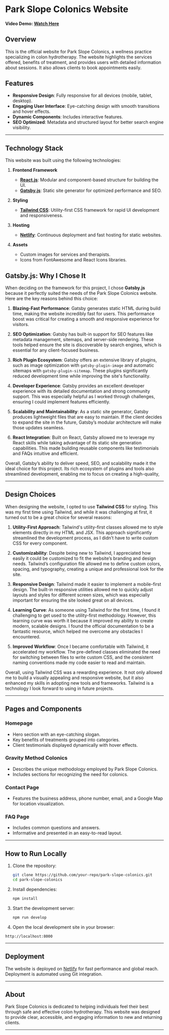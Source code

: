 # Park Slope Colonics Website

#### Video Demo: [Watch Here](https://www.canva.com/design/DAGXnQrFpc0/uXc0FTsYIZ0RNnD1SxgTuQ/view?utm_content=DAGXnQrFpc0&utm_campaign=designshare&utm_medium=link&utm_source=recording_view)

## Overview

This is the official website for Park Slope Colonics, a wellness practice specializing in colon hydrotherapy. The website highlights the services offered, benefits of treatment, and provides users with detailed information about sessions. It also allows clients to book appointments easily.

## Features

- **Responsive Design**: Fully responsive for all devices (mobile, tablet, desktop).
- **Engaging User Interface**: Eye-catching design with smooth transitions and hover effects.
- **Dynamic Components**: Includes interactive features.
- **SEO Optimized**: Metadata and structured layout for better search engine visibility.

---

## Technology Stack

This website was built using the following technologies:

1. **Frontend Framework**

   - **[React.js](https://reactjs.org/)**: Modular and component-based structure for building the UI.
   - **[Gatsby.js](https://www.gatsbyjs.com/)**: Static site generator for optimized performance and SEO.

2. **Styling**

   - **[Tailwind CSS](https://tailwindcss.com/)**: Utility-first CSS framework for rapid UI development and responsiveness.

3. **Hosting**

   - **[Netlify](https://www.netlify.com/)**: Continuous deployment and fast hosting for static websites.

4. **Assets**
   - Custom images for services and therapists.
   - Icons from FontAwesome and React Icons libraries.

## Gatsby.js: Why I Chose It

When deciding on the framework for this project, I chose **Gatsby.js** because it perfectly suited the needs of the Park Slope Colonics website. Here are the key reasons behind this choice:

1. **Blazing-Fast Performance**: Gatsby generates static HTML during build time, making the website incredibly fast for users. This performance boost was critical for creating a smooth and responsive experience for visitors.

2. **SEO Optimization**: Gatsby has built-in support for SEO features like metadata management, sitemaps, and server-side rendering. These tools helped ensure the site is discoverable by search engines, which is essential for any client-focused business.

3. **Rich Plugin Ecosystem**: Gatsby offers an extensive library of plugins, such as image optimization with `gatsby-plugin-image` and automatic sitemaps with `gatsby-plugin-sitemap`. These plugins significantly reduced development time while improving the site's functionality.

4. **Developer Experience**: Gatsby provides an excellent developer experience with its detailed documentation and strong community support. This was especially helpful as I worked through challenges, ensuring I could implement features efficiently.

5. **Scalability and Maintainability**: As a static site generator, Gatsby produces lightweight files that are easy to maintain. If the client decides to expand the site in the future, Gatsby’s modular architecture will make those updates seamless.

6. **React Integration**: Built on React, Gatsby allowed me to leverage my React skills while taking advantage of its static site generation capabilities. This made building reusable components like testimonials and FAQs intuitive and efficient.

Overall, Gatsby’s ability to deliver speed, SEO, and scalability made it the ideal choice for this project. Its rich ecosystem of plugins and tools also streamlined development, enabling me to focus on creating a high-quality,

---

## Design Choices

When designing the website, I opted to use **Tailwind CSS** for styling. This was my first time using Tailwind, and while it was challenging at first, it turned out to be a great choice for several reasons:

1. **Utility-First Approach**: Tailwind's utility-first classes allowed me to style elements directly in my HTML and JSX. This approach significantly streamlined the development process, as I didn’t have to write custom CSS for every component.
2. **Customizability**: Despite being new to Tailwind, I appreciated how easily it could be customized to fit the website’s branding and design needs. Tailwind’s configuration file allowed me to define custom colors, spacing, and typography, creating a unique and professional look for the site.

3. **Responsive Design**: Tailwind made it easier to implement a mobile-first design. The built-in responsive utilities allowed me to quickly adjust layouts and styles for different screen sizes, which was especially important for ensuring the site looked great on all devices.

4. **Learning Curve**: As someone using Tailwind for the first time, I found it challenging to get used to the utility-first methodology. However, this learning curve was worth it because it improved my ability to create modern, scalable designs. I found the official documentation to be a fantastic resource, which helped me overcome any obstacles I encountered.

5. **Improved Workflow**: Once I became comfortable with Tailwind, it accelerated my workflow. The pre-defined classes eliminated the need for switching between files to write custom CSS, and the consistent naming conventions made my code easier to read and maintain.

Overall, using Tailwind CSS was a rewarding experience. It not only allowed me to build a visually appealing and responsive website, but it also enhanced my skills in adopting new tools and frameworks. Tailwind is a technology I look forward to using in future projects.

---

## Pages and Components

### **Homepage**

- Hero section with an eye-catching slogan.
- Key benefits of treatments grouped into categories.
- Client testimonials displayed dynamically with hover effects.

### **Gravity Method Colonics**

- Describes the unique methodology employed by Park Slope Colonics.
- Includes sections for recognizing the need for colonics.

### **Contact Page**

- Features the business address, phone number, email, and a Google Map for location visualization.

### **FAQ Page**

- Includes common questions and answers.
- Informative and presented in an easy-to-read layout.

---

## How to Run Locally

1. Clone the repository:

   ```bash
   git clone https://github.com/your-repo/park-slope-colonics.git
   cd park-slope-colonics
   ```

2. Install dependencies:

   ```bash
   npm install
   ```

3. Start the development server:

   ```bash
   npm run develop
   ```

4. Open the local development site in your browser:

```
http://localhost:8000
```

---

## Deployment

The website is deployed on [Netlify](https://www.netlify.com/) for fast performance and global reach. Deployment is automated using Git integration.

---

## About

Park Slope Colonics is dedicated to helping individuals feel their best through safe and effective colon hydrotherapy. This website was designed to provide clear, accessible, and engaging information to new and returning clients.

---
